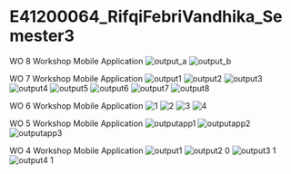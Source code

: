 # E41200064_RifqiFebriVandhika_Semester3
WO 8 Workshop Mobile Application
![output_a](https://user-images.githubusercontent.com/75188356/142809615-ed6b1605-48ef-4991-af29-59092322798d.PNG)
![output_b](https://user-images.githubusercontent.com/75188356/142809626-25bc66b2-4285-486b-8829-faacfc20a579.PNG)


WO 7 Workshop Mobile Application
![output1](https://user-images.githubusercontent.com/75188356/138403516-f8663281-a07c-4aac-ae05-a0667dc42fd7.PNG)
![output2](https://user-images.githubusercontent.com/75188356/138403530-006884c2-3c42-4991-bf9f-4a6ed2cdbf1f.PNG)
![output3](https://user-images.githubusercontent.com/75188356/138403542-e8fbe85c-3339-4402-a266-dfa10192c21f.PNG)
![output4](https://user-images.githubusercontent.com/75188356/138403550-983ce07d-0def-4b5e-b545-f40b837299e2.PNG)
![output5](https://user-images.githubusercontent.com/75188356/138403559-3d2e04c6-b57c-4b4e-b334-ebbb1d090e9f.PNG)
![output6](https://user-images.githubusercontent.com/75188356/138403571-b9da5552-19a8-40b0-a29a-c173f08d6afb.PNG)
![output7](https://user-images.githubusercontent.com/75188356/138403634-c1e58b2a-e024-4ea2-ba76-69c71c733e20.PNG)
![output8](https://user-images.githubusercontent.com/75188356/138403648-283c87e9-9651-418b-8183-e64407973e2e.PNG)


WO 6 Workshop Mobile Application
![1](https://user-images.githubusercontent.com/75188356/137154267-e7f93510-c0bf-4e2b-863e-4b45ae9c2016.PNG)
![2](https://user-images.githubusercontent.com/75188356/137154339-86ee259c-6865-4613-86d5-854b97418c90.PNG)
![3](https://user-images.githubusercontent.com/75188356/137154378-3f047d7d-d730-447f-810f-31ba6c6f517c.PNG)
![4](https://user-images.githubusercontent.com/75188356/137154406-65ba9f06-8edd-469d-9c84-8497e18fbdf1.PNG)


WO 5 Workshop Mobile Application
![outputapp1](https://user-images.githubusercontent.com/75188356/136923975-5bddec18-3416-4ff8-b9d3-7f2792364411.PNG)
![outputapp2](https://user-images.githubusercontent.com/75188356/136924000-2f6e790e-980b-45c9-969e-6cb4717a61bf.PNG)
![outputapp3](https://user-images.githubusercontent.com/75188356/136924019-6037eb8e-30d2-45a1-9664-dc2baf32560f.png)

WO 4 Workshop Mobile Application
![output1](https://user-images.githubusercontent.com/75188356/136019971-4978797f-ec78-4bf0-9f0d-937832e1a9f6.PNG)
![output2 0](https://user-images.githubusercontent.com/75188356/136020029-13833267-97b7-40be-9bf4-ea2c1624f6be.PNG)
![output3 1](https://user-images.githubusercontent.com/75188356/136020058-a10c5912-e816-4f93-a534-a0dcc6afecc4.PNG)
![output4 1](https://user-images.githubusercontent.com/75188356/136020078-f640801d-15a3-4723-b130-cabe4e13929c.PNG)
